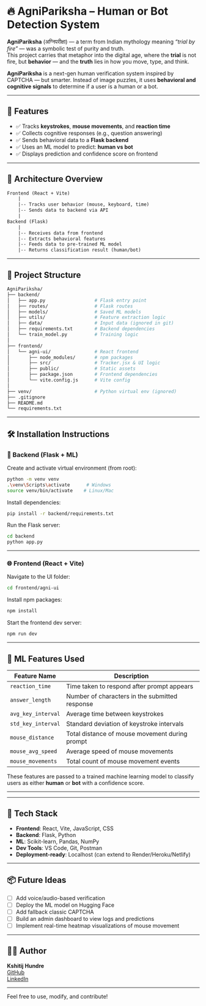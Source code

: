 # 🔥 AgniPariksha – Human or Bot Detection System

**AgniPariksha** (अग्निपरीक्षा) — a term from Indian mythology meaning *“trial by fire”* — was a symbolic test of purity and truth.  
This project carries that metaphor into the digital age, where the **trial** is not fire, but **behavior** — and the **truth** lies in how you move, type, and think.

**AgniPariksha** is a next-gen human verification system inspired by CAPTCHA — but smarter. Instead of image puzzles, it uses **behavioral and cognitive signals** to determine if a user is a human or a bot.

---

## 🚀 Features

- ✅ Tracks **keystrokes**, **mouse movements**, and **reaction time**
- ✅ Collects cognitive responses (e.g., question answering)
- ✅ Sends behavioral data to a **Flask backend**
- ✅ Uses an ML model to predict: **human vs bot**
- ✅ Displays prediction and confidence score on frontend

---

## 🧠 Architecture Overview

```txt
Frontend (React + Vite)
    |
    |-- Tracks user behavior (mouse, keyboard, time)
    |-- Sends data to backend via API
    |
Backend (Flask)
    |
    |-- Receives data from frontend
    |-- Extracts behavioral features
    |-- Feeds data to pre-trained ML model
    |-- Returns classification result (human/bot)
```

---

## 📁 Project Structure

```bash
AgniPariksha/
├── backend/
│   ├── app.py                  # Flask entry point
│   ├── routes/                 # Flask routes
│   ├── models/                 # Saved ML models
│   ├── utils/                  # Feature extraction logic
│   ├── data/                   # Input data (ignored in git)
│   ├── requirements.txt        # Backend dependencies
│   └── train_model.py          # Training logic
│
├── frontend/
│   └── agni-ui/                # React frontend
│       ├── node_modules/       # npm packages
│       ├── src/                # Tracker.jsx & UI logic
│       ├── public/             # Static assets
│       ├── package.json        # Frontend dependencies
│       └── vite.config.js      # Vite config
│
├── venv/                       # Python virtual env (ignored)
├── .gitignore
├── README.md
└── requirements.txt
```

---

## 🛠️ Installation Instructions

### 🐍 Backend (Flask + ML)

Create and activate virtual environment (from root):

```bash
python -m venv venv
.\venv\Scripts\activate      # Windows
source venv/bin/activate    # Linux/Mac
```

Install dependencies:

```bash
pip install -r backend/requirements.txt
```

Run the Flask server:

```bash
cd backend
python app.py
```

---

### 🌐 Frontend (React + Vite)

Navigate to the UI folder:

```bash
cd frontend/agni-ui
```

Install npm packages:

```bash
npm install
```

Start the frontend dev server:

```bash
npm run dev
```

---

## 🧠 ML Features Used

| Feature Name         | Description                                      |
|----------------------|--------------------------------------------------|
| `reaction_time`      | Time taken to respond after prompt appears       |
| `answer_length`      | Number of characters in the submitted response   |
| `avg_key_interval`   | Average time between keystrokes                  |
| `std_key_interval`   | Standard deviation of keystroke intervals        |
| `mouse_distance`     | Total distance of mouse movement during prompt   |
| `mouse_avg_speed`    | Average speed of mouse movements                 |
| `mouse_movements`    | Total count of mouse movement events             |

These features are passed to a trained machine learning model to classify users as either **human** or **bot** with a confidence score.

---



---

## 🤖 Tech Stack

- **Frontend**: React, Vite, JavaScript, CSS
- **Backend**: Flask, Python
- **ML**: Scikit-learn, Pandas, NumPy
- **Dev Tools**: VS Code, Git, Postman
- **Deployment-ready**: Localhost (can extend to Render/Heroku/Netlify)

---

## 📦 Future Ideas

- [ ] Add voice/audio-based verification
- [ ] Deploy the ML model on Hugging Face
- [ ] Add fallback classic CAPTCHA
- [ ] Build an admin dashboard to view logs and predictions
- [ ] Implement real-time heatmap visualizations of mouse movement

---

## 👨‍💻 Author

**Kshitij Hundre**  
[GitHub](https://github.com/alchemist240)  
[LinkedIn](https://in.linkedin.com/in/kshitij-hundre-b0a3602b0) <!-- Add your actual profile -->

---


Feel free to use, modify, and contribute!
